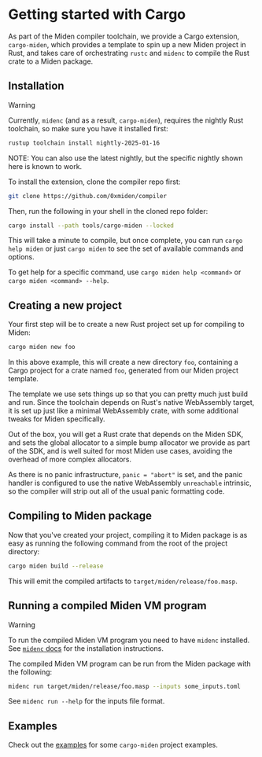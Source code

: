 # Getting started with Cargo

As part of the Miden compiler toolchain, we provide a Cargo extension, `cargo-miden`, which provides
a template to spin up a new Miden project in Rust, and takes care of orchestrating `rustc` and
`midenc` to compile the Rust crate to a Miden package.

## Installation

> [!WARNING]
> Currently, `midenc` (and as a result, `cargo-miden`), requires the nightly Rust toolchain, so
> make sure you have it installed first:
>
> ```bash
> rustup toolchain install nightly-2025-01-16
> ```
>
> NOTE: You can also use the latest nightly, but the specific nightly shown here is known to
> work.

To install the extension, clone the compiler repo first:

```bash
git clone https://github.com/0xmiden/compiler
```

Then, run the following in your shell in the cloned repo folder:

```bash
cargo install --path tools/cargo-miden --locked
```

This will take a minute to compile, but once complete, you can run `cargo help miden` or just
`cargo miden` to see the set of available commands and options.

To get help for a specific command, use `cargo miden help <command>` or `cargo miden <command> --help`.

## Creating a new project

Your first step will be to create a new Rust project set up for compiling to Miden:

```bash
cargo miden new foo
```

In this above example, this will create a new directory `foo`, containing a Cargo project for a
crate named `foo`, generated from our Miden project template.

The template we use sets things up so that you can pretty much just build and run. Since the
toolchain depends on Rust's native WebAssembly target, it is set up just like a minimal WebAssembly
crate, with some additional tweaks for Miden specifically.

Out of the box, you will get a Rust crate that depends on the Miden SDK, and sets the global
allocator to a simple bump allocator we provide as part of the SDK, and is well suited for most
Miden use cases, avoiding the overhead of more complex allocators.

As there is no panic infrastructure, `panic = "abort"` is set, and the panic handler is configured
to use the native WebAssembly `unreachable` intrinsic, so the compiler will strip out all of the
usual panic formatting code.

## Compiling to Miden package

Now that you've created your project, compiling it to Miden package is as easy as running the
following command from the root of the project directory:

```bash
cargo miden build --release
```

This will emit the compiled artifacts to `target/miden/release/foo.masp`.


## Running a compiled Miden VM program


> [!WARNING]
> To run the compiled Miden VM program you need to have `midenc` installed. See [`midenc` docs](./midenc.md) for the installation instructions.


The compiled Miden VM program can be run from the Miden package with the following:

```bash
midenc run target/miden/release/foo.masp --inputs some_inputs.toml
```

See `midenc run --help` for the inputs file format.



## Examples

Check out the [examples](https://github.com/0xmiden/compiler/tree/next/examples) for some `cargo-miden` project examples.
